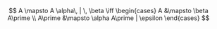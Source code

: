 $$
A \mapsto A \alpha\, | \, \beta \iff \begin{cases} A &\mapsto \beta A\prime \\ A\prime &\mapsto \alpha A\prime | \epsilon \end{cases}
$$
